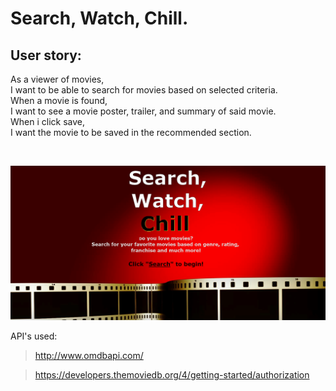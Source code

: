 # Search, Watch, Chill.

## User story:
<p>As a viewer of movies,<br>
I want to be able to search for movies based on selected criteria.<br>
When a movie is found,<br>
I want to see a movie poster, trailer, and summary of said movie.<br>
When i click save,<br>
I want the movie to be saved in the recommended section.</p><br>

![](./assets/images/NewProjectImage-fit-hero.jpeg)

API's used:

>http://www.omdbapi.com/

>https://developers.themoviedb.org/4/getting-started/authorization</p>


